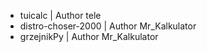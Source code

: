 * tuicalc | Author tele
* distro-choser-2000 | Author Mr_Kalkulator
* grzejnikPy | Author Mr_Kalkulator
